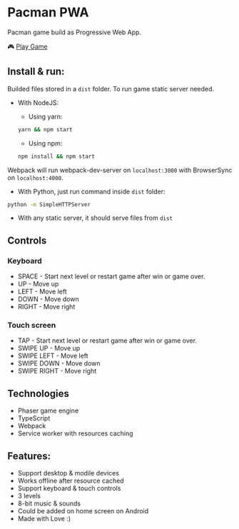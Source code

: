 # Pacman PWA

Pacman game build as Progressive Web App.

🎮 [Play Game](https://vitaliy-bobrov.github.io/pacman-pwa/)

## Install & run:

Builded files stored in a `dist` folder. To run game static server needed.

- With NodeJS:
  - Using yarn:

  ```bash
  yarn && npm start
  ```

  - Using npm:

  ```bash
  npm install && npm start
  ```

Webpack will run webpack-dev-server on `localhost:3000` with BrowserSync on `localhost:4000`.

- With Python, just run command inside `dist` folder:

```bash
python -m SimpleHTTPServer
```

- With any static server, it should serve files from `dist`

## Controls

### Keyboard
- SPACE - Start next level or restart game after win or game over.
- UP - Move up
- LEFT - Move left
- DOWN - Move down
- RIGHT - Move right

### Touch screen
- TAP - Start next level or restart game after win or game over.
- SWIPE UP - Move up
- SWIPE LEFT - Move left
- SWIPE DOWN - Move down
- SWIPE RIGHT - Move right

## Technologies
- Phaser game engine
- TypeScript
- Webpack
- Service worker with resources caching

## Features:
- Support desktop & modile devices
- Works offline after resource cached
- Support keyboard & touch controls
- 3 levels
- 8-bit music & sounds
- Could be added on home screen on Android
- Made with Love :)

